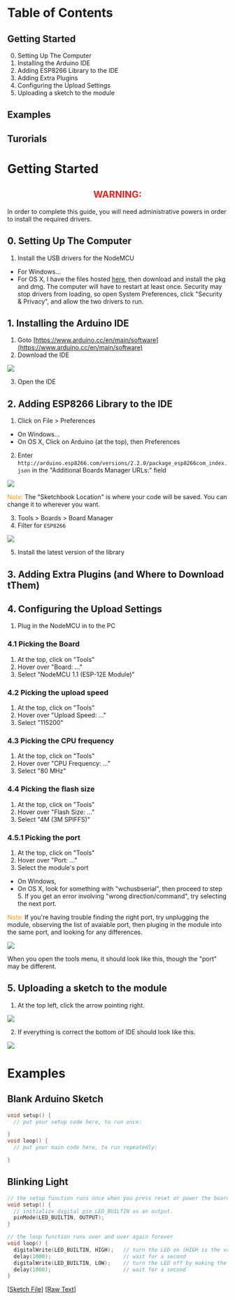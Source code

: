 # Table of Contents
## Getting Started

0. Setting Up The Computer
1. Installing the Arduino IDE
2. Adding ESP8266 Library to the IDE
3. Adding Extra Plugins
4. Configuring the Upload Settings
5. Uploading a sketch to the module

## Examples
## Turorials

# Getting Started
<h2 style="color: #e22; text-align: center;">WARNING:</h2>
In order to complete this guide, you will need administrative powers in order to install the required drivers.

## 0. Setting Up The Computer
1. Install the USB drivers for the NodeMCU
* For Windows...
* For OS X, I have the files hosted [here](https://github.com/Snappsu/Coding-Bootcamp/tree/master/drivers/OSX), then download and install the pkg and dmg. The computer will have to restart at least once. Security may stop drivers from loading, so open System Preferences, click "Security & Privacy", and allow the two drivers to run.

## 1. Installing the Arduino IDE
1. Goto [https://www.arduino.cc/en/main/software](https://www.arduino.cc/en/main/software) 
2. Download the IDE

<img src="https://github.com/Snappsu/Coding-Bootcamp/blob/master/pics/IDEDownload.png?raw=true">

3. Open the IDE

## 2. Adding ESP8266 Library to the IDE
1. Click on File > Preferences
* On Windows...
* On OS X, Click on Arduino (at the top), then Preferences
2. Enter `http://arduino.esp8266.com/versions/2.2.0/package_esp8266com_index.json` in the "Additional Boards Manager URLs:" field

<img src="https://github.com/Snappsu/Coding-Bootcamp/blob/master/pics/PereferencesWindow.png?raw=true">

<span style="color:#f90">Note:</span> The "Sketchbook Location" is where your code will be saved. You can change it to wherever you want.

3. Tools > Boards > Board Manager
4. Filter for `ESP8266`

<img src="https://github.com/Snappsu/Coding-Bootcamp/blob/master/pics/BoardManager.png?raw=true">

5. Install the latest version of the library

## 3. Adding Extra Plugins (and Where to Download tThem)

## 4. Configuring the Upload Settings
1. Plug in the NodeMCU in to the PC

### 4.1 Picking the Board
1. At the top, click on "Tools"
2. Hover over "Board: ..."
3. Select "NodeMCU 1.1 (ESP-12E Module)"

### 4.2 Picking the upload speed
1. At the top, click on "Tools"
2. Hover over "Upload Speed: ..."
3. Select "115200"

### 4.3 Picking the CPU frequency
1. At the top, click on "Tools"
2. Hover over "CPU Frequency: ..."
3. Select "80 MHz"

### 4.4 Picking the flash size
1. At the top, click on "Tools"
2. Hover over "Flash Size: ..."
3. Select "4M (3M SPIFFS)"

### 4.5.1 Picking the port
1. At the top, click on "Tools"
2. Hover over "Port: ..."
3. Select the module's port
* On Windows,
* On OS X, look for something with "wchusbserial", then proceed to step 5. If you get an error involving "wrong direction/command", try selecting the next port.

<span style="color:#f90">Note:</span> If you're having trouble finding the right port, try unplugging the module, observing the list of avaiable port, then pluging in the module into the same port, and looking for any differences.

<img src="https://github.com/Snappsu/Coding-Bootcamp/blob/master/pics/UploadSettings.png?raw=true">

When you open the tools menu, it should look like this, though the "port" may be different.

## 5. Uploading a sketch to the module

1. At the top left, click the arrow pointing right.

<img src="https://github.com/Snappsu/Coding-Bootcamp/blob/master/pics/UploadButton.png?raw=true">

2. If everything is correct the bottom of IDE should look like this.

<img src="https://github.com/Snappsu/Coding-Bootcamp/blob/master/pics/ConsoleUpload.png?raw=true">

# Examples

## Blank Arduino Sketch
```ino
void setup() {
  // put your setup code here, to run once:

}
void loop() {
  // put your main code here, to run repeatedly:

}
```

## Blinking Light

```ino
// the setup function runs once when you press reset or power the board
void setup() {
  // initialize digital pin LED_BUILTIN as an output.
  pinMode(LED_BUILTIN, OUTPUT);
}

// the loop function runs over and over again forever
void loop() {
  digitalWrite(LED_BUILTIN, HIGH);   // turn the LED on (HIGH is the voltage level)
  delay(1000);                       // wait for a second
  digitalWrite(LED_BUILTIN, LOW);    // turn the LED off by making the voltage LOW
  delay(1000);                       // wait for a second
}
```
[[Sketch File](https://github.com/Snappsu/Coding-Bootcamp/blob/master/sketches/BlinkingLightSketch.ino)] [[Raw Text](https://raw.githubusercontent.com/Snappsu/Coding-Bootcamp/master/sketches/BlinkingLightSketch.ino)]
